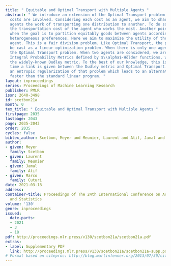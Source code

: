 ```yaml
---
title: " Equitable and Optimal Transport with Multiple Agents "
abstract: " We introduce an extension of the Optimal Transport problem when multiple
  costs are involved. Considering each cost as an agent, we aim to share equally between
  agents the work of transporting one distribution to another. To do so, we minimize
  the transportation cost of the agent who works the most. Another point of view is
  when the goal is to partition equitably goods between agents according to their
  heterogeneous preferences. Here we aim to maximize the utility of the least advantaged
  agent. This is a fair division problem. Like Optimal Transport, the problem can
  be cast as a linear optimization problem. When there is only one agent, we recover
  the Optimal Transport problem. When two agents are considered, we are able to recover
  Integral Probability Metrics defined by $\\alpha$-Hölder functions, which include
  the widely-known Dudley metric. To the best of our knowledge, this is the first
  time a link is given between the Dudley metric and Optimal Transport. We provide
  an entropic regularization of that problem which leads to an alternative algorithm
  faster than the standard linear program. "
layout: inproceedings
series: Proceedings of Machine Learning Research
publisher: PMLR
issn: 2640-3498
id: scetbon21a
month: 0
tex_title: " Equitable and Optimal Transport with Multiple Agents "
firstpage: 2035
lastpage: 2043
page: 2035-2043
order: 2035
cycles: false
bibtex_author: Scetbon, Meyer and Meunier, Laurent and Atif, Jamal and Cuturi, Marco
author:
- given: Meyer
  family: Scetbon
- given: Laurent
  family: Meunier
- given: Jamal
  family: Atif
- given: Marco
  family: Cuturi
date: 2021-03-18
address:
container-title: Proceedings of The 24th International Conference on Artificial Intelligence
  and Statistics
volume: '130'
genre: inproceedings
issued:
  date-parts:
  - 2021
  - 3
  - 18
pdf: http://proceedings.mlr.press/v130/scetbon21a/scetbon21a.pdf
extras:
- label: Supplementary PDF
  link: http://proceedings.mlr.press/v130/scetbon21a/scetbon21a-supp.pdf
# Format based on citeproc: http://blog.martinfenner.org/2013/07/30/citeproc-yaml-for-bibliographies/
---
```

